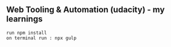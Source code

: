 ## Web Tooling & Automation (udacity) - my learnings 
```
run npm install
on terminal run : npx gulp
```
